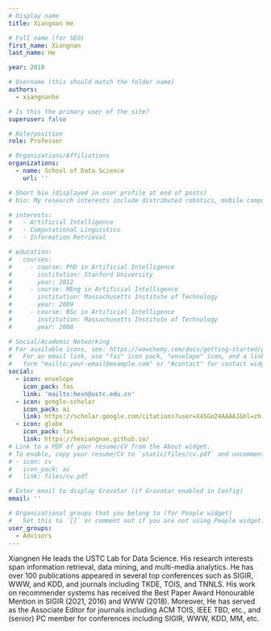 ```yaml
---
# Display name
title: Xiangnan He

# Full name (for SEO)
first_name: Xiangnan
last_name: He

year: 2018

# Username (this should match the folder name)
authors:
  - xiangnanhe

# Is this the primary user of the site?
superuser: false

# Role/position
role: Professor

# Organizations/Affiliations
organizations:
  - name: School of Data Science
    url: ''

# Short bio (displayed in user profile at end of posts)
# bio: My research interests include distributed robotics, mobile computing and programmable matter.

# interests:
#   - Artificial Intelligence
#   - Computational Linguistics
#   - Information Retrieval

# education:
#   courses:
#     - course: PhD in Artificial Intelligence
#       institution: Stanford University
#       year: 2012
#     - course: MEng in Artificial Intelligence
#       institution: Massachusetts Institute of Technology
#       year: 2009
#     - course: BSc in Artificial Intelligence
#       institution: Massachusetts Institute of Technology
#       year: 2008

# Social/Academic Networking
# For available icons, see: https://wowchemy.com/docs/getting-started/page-builder/#icons
#   For an email link, use "fas" icon pack, "envelope" icon, and a link in the
#   form "mailto:your-email@example.com" or "#contact" for contact widget.
social:
  - icon: envelope
    icon_pack: fas
    link: 'mailto:hexn@ustc.edu.cn'
  - icon: google-scholar
    icon_pack: ai
    link: https://scholar.google.com/citations?user=X45Go24AAAAJ&hl=zh-CN&oi=ao
  - icon: globe
    icon_pack: fas
    link: https://hexiangnan.github.io/
# Link to a PDF of your resume/CV from the About widget.
# To enable, copy your resume/CV to `static/files/cv.pdf` and uncomment the lines below.
# - icon: cv
#   icon_pack: ai
#   link: files/cv.pdf

# Enter email to display Gravatar (if Gravatar enabled in Config)
email: ''

# Organizational groups that you belong to (for People widget)
#   Set this to `[]` or comment out if you are not using People widget.
user_groups:
  - Advisors
---
```


Xiangnen He leads the USTC Lab for Data Science. His research interests span information retrieval, data mining, and multi-media analytics. He has over 100 publications appeared in several top conferences such as SIGIR, WWW, and KDD, and journals including TKDE, TOIS, and TNNLS. His work on recommender systems has received the Best Paper Award Honourable Mention in SIGIR (2021, 2016) and WWW (2018). Moreover, He has served as the Associate Editor for journals including ACM TOIS, IEEE TBD, etc., and (senior) PC member for conferences including SIGIR, WWW, KDD, MM, etc.
